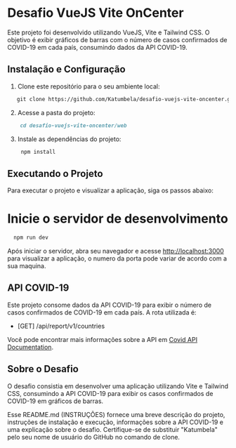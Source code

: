 

# Desafio VueJS Vite OnCenter

Este projeto foi desenvolvido utilizando VueJS, Vite e Tailwind CSS. O objetivo é exibir gráficos de barras com o número de casos confirmados de COVID-19 em cada país, consumindo dados da API COVID-19.


## Instalação e Configuração

1. Clone este repositório para o seu ambiente local:

 ```markdown
    git clone https://github.com/Katumbela/desafio-vuejs-vite-oncenter.git
  ```

2. Acesse a pasta do projeto:
```markdown
    cd desafio-vuejs-vite-oncenter/web
```

3. Instale as dependências do projeto:

   ```markdown
    npm install
   ```

## Executando o Projeto

Para executar o projeto e visualizar a aplicação, siga os passos abaixo:


# Inicie o servidor de desenvolvimento
```markdown
  npm run dev
```

Após iniciar o servidor, abra seu navegador e acesse [http://localhost:3000](http://localhost:3000) para visualizar a aplicação, o numero da porta pode variar de acordo com a sua maquina.

## API COVID-19

Este projeto consome dados da API COVID-19 para exibir o número de casos confirmados de COVID-19 em cada país. A rota utilizada é:

- [GET] /api/report/v1/countries

Você pode encontrar mais informações sobre a API em [Covid API Documentation](https://covid19-brazil-api-docs.vercel.app/#req_53a5a4926c534c59b36ffb08a667ed3a).

## Sobre o Desafio

O desafio consistia em desenvolver uma aplicação utilizando Vite e Tailwind CSS, consumindo a API COVID-19 para exibir os casos confirmados de COVID-19 em gráficos de barras.


Esse README.md (INSTRUÇÕES) fornece uma breve descrição do projeto, instruções de instalação e execução, informações sobre a API COVID-19 e uma explicação sobre o desafio. Certifique-se de substituir "Katumbela" pelo seu nome de usuário do GitHub no comando de clone.
